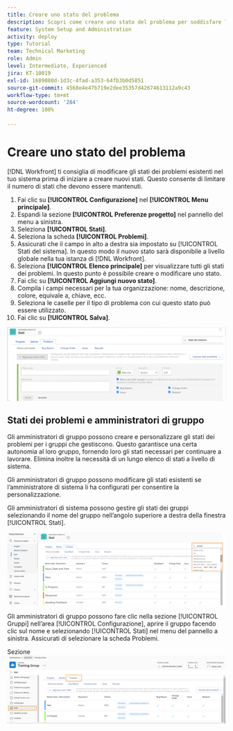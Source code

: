 ```yaml
---
title: Creare uno stato del problema
description: Scopri come creare uno stato del problema per soddisfare le esigenze dei flussi di lavoro della tua organizzazione.
feature: System Setup and Administration
activity: deploy
type: Tutorial
team: Technical Marketing
role: Admin
level: Intermediate, Experienced
jira: KT-10019
exl-id: 1689080d-1d3c-4fad-a353-64fb3b0d5851
source-git-commit: 4568e4e47b719e2dee35357d42674613112a9c43
workflow-type: tm+mt
source-wordcount: '284'
ht-degree: 100%

---
```


# Creare uno stato del problema

[!DNL Workfront] ti consiglia di modificare gli stati dei problemi esistenti nel tuo sistema prima di iniziare a creare nuovi stati. Questo consente di limitare il numero di stati che devono essere mantenuti.

1. Fai clic su **[!UICONTROL Configurazione]** nel **[!UICONTROL Menu principale]**.
1. Espandi la sezione **[!UICONTROL Preferenze progetto]** nel pannello del menu a sinistra.
1. Seleziona **[!UICONTROL Stati]**.
1. Seleziona la scheda **[!UICONTROL Problemi]**.
1. Assicurati che il campo in alto a destra sia impostato su [!UICONTROL Stati del sistema]. In questo modo il nuovo stato sarà disponibile a livello globale nella tua istanza di [!DNL Workfront].
1. Seleziona **[!UICONTROL Elenco principale]** per visualizzare tutti gli stati dei problemi. In questo punto è possibile creare o modificare uno stato.
1. Fai clic su **[!UICONTROL Aggiungi nuovo stato]**.
1. Compila i campi necessari per la tua organizzazione: nome, descrizione, colore, equivale a, chiave, ecc.
1. Seleziona le caselle per il tipo di problema con cui questo stato può essere utilizzato.
1. Fai clic su **[!UICONTROL Salva]**.

![Nuova finestra di stato nella pagina [!UICONTROL Stati]](assets/admin-fund-create-issue-status.png)

## Stati dei problemi e amministratori di gruppo

Gli amministratori di gruppo possono creare e personalizzare gli stati dei problemi per i gruppi che gestiscono. Questo garantisce una certa autonomia al loro gruppo, fornendo loro gli stati necessari per continuare a lavorare. Elimina inoltre la necessità di un lungo elenco di stati a livello di sistema.

Gli amministratori di gruppo possono modificare gli stati esistenti se l’amministratore di sistema li ha configurati per consentire la personalizzazione.

Gli amministratori di sistema possono gestire gli stati dei gruppi selezionando il nome del gruppo nell’angolo superiore a destra della finestra [!UICONTROL Stati].

![Raggruppare il menu elenco nella pagina [!UICONTROL Stati]](assets/admin-fund-change-group-master-list.png)

Gli amministratori di gruppo possono fare clic nella sezione [!UICONTROL Gruppi] nell’area [!UICONTROL Configurazione], aprire il gruppo facendo clic sul nome e selezionando [!UICONTROL Stati] nel menu del pannello a sinistra. Assicurati di selezionare la scheda Problemi.

Sezione ![[!UICONTROL Stati] della pagina [!UICONTROL Gruppo]](assets/admin-fund-group-issue-statuses.png)

<!--
For detailed information on how managing statuses can be done by group administrators, see these articles:
Create and customize group statuses
Group administrators
-->

<!--
learn more URLs
Issue statuses
Create and customize system-wide statuses
-->
